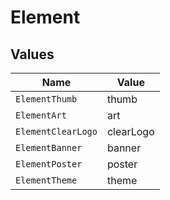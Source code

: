 # Element


## Values

| Name               | Value              |
| ------------------ | ------------------ |
| `ElementThumb`     | thumb              |
| `ElementArt`       | art                |
| `ElementClearLogo` | clearLogo          |
| `ElementBanner`    | banner             |
| `ElementPoster`    | poster             |
| `ElementTheme`     | theme              |